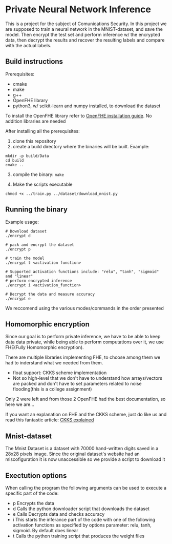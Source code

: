 # Private Neural Network Inference 

This is a project for the subject of Comunications Security. In this project we are supposed to train a neural network in the MNIST-dataset, and save the model. Then encrypt the test set and perform inference w/ the encrypted data, then decrypt the results and recover the resulting labels and compare with the actual labels.

## Build instructions

Prerequisites:
- cmake
- make
- g++
- OpenFHE library
- python3, w/ scikit-learn and numpy installed, to download the dataset

To install the OpenFHE library refer to [OpenFHE installation guide](https://openfhe-development.readthedocs.io/en/latest/sphinx_rsts/intro/installation/installation.html). No addition libraries are needed

After installing all the prerequisites:
1. clone this repository
2. create a build directory where the binaries will be built. Example:
```
mkdir -p build/Data
cd build
cmake ..
```
3. compile the binary: ```make```

4. Make the scripts executable
```
chmod +x ../train.py ../dataset/download_mnist.py
```

## Running the binary

Example usage:
```
# Download dataset
./encrypt d

# pack and encrypt the dataset
./encrypt p

# train the model
./encrypt t <activation function>

# Supported activation functions include: "relu", "tanh", "sigmoid" and "linear"
# perform encrypted inference
./encrypt i <activation_function>

# Decrypt the data and measure accuracy
./encrypt e
```
We reccomend using the various modes/commands in the order presented

## Homomorphic encryption

Since our goal is to perform private inference, we have to be able to keep data data private, while being able to perform computations over it, we use FHE(Fully Homomorphic encryption). 

There are multiple libraries implementing FHE, to choose among them we had to inderstand what we needed from them.
- float support: CKKS scheme implementation
- Not so high-level that we don't have to understand how arrays/vectors are packed and don't have to set parameters related to noise flooding(this is a college assignment)

Only 2 were left and from those 2 OpenFHE had the best documentation, so here we are...

If you want an explanation on FHE and the CKKS scheme, just do like us and read this fantastic article: [CKKS explained](https://blog.openmined.org/ckks-explained-part-1-simple-encoding-and-decoding/)

## Mnist-dataset 

The Mnist Dataset is a dataset with 70000 hand-written digits saved in a 28x28 pixels image. Since the original dataset's website had an miscofiguration it is now unaccessible so we provide a script to download it

## Exectution options

When calling the program the following arguments can be used to execute a specific part of the code:
- p Encrypts the data
- d Calls the python downloader script that downloads the dataset
- e Calls Decrypts data and checks accuracy
- i <options> This starts the inferance part of the code with one of the following activation functions as specified by options parameter: relu, tanh, sigmoid. By default does linear
- t Calls the python training script that produces the weight files
